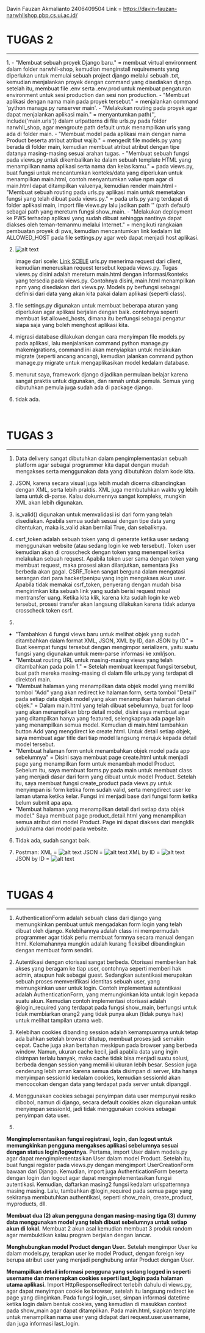 Davin Fauzan Akmalianto 2406409504 
Link = https://davin-fauzan-narwhllshop.pbp.cs.ui.ac.id/



<h1> TUGAS 2 </h1>
<hr/>
1. 
 - "Membuat sebuah proyek Django baru." = membuat virtual environment dalam folder narwhll-shop, kemudian menginstall requirements yang diperlukan untuk memulai sebuah project django melalui sebuah .txt, kemudian menjalankan proyek dengan command yang disediakan django. setelah itu, membuat file .env serta .env.prod untuk membuat pengaturan environment untuk sesi production dan sesi non production.
 - "Membuat aplikasi dengan nama main pada proyek tersebut." =  menjalankan command 'python manage.py runserver main'.
 - "Melakukan routing pada proyek agar dapat menjalankan aplikasi main." = menyantumkan path('', include('main.urls')) dalam urlpatterns di file urls.py pada folder narwhll_shop, agar mengroute path default untuk menampilkan urls yang ada di folder main.
 - "Membuat model pada aplikasi main dengan nama Product beserta atribut atribut wajib." = mengedit file models.py yang berada di folder main, kemudian membuat atribut atribut dengan tipe datanya masing-masing sesuai arahan tugas.
 - "Membuat sebuah fungsi pada views.py untuk dikembalikan ke dalam sebuah template HTML yang menampilkan nama aplikasi serta nama dan kelas kamu." = pada views.py, buat fungsi untuk mencantumkan konteks/data yang diperlukan untuk menampilkan main.html, contoh menyantumkan value npm agar di main.html dapat ditampilkan valuenya, kemudian render main.html
 - "Membuat sebuah routing pada urls.py aplikasi main untuk memetakan fungsi yang telah dibuat pada views.py." = pada urls.py yang terdapat di folder aplikasi main, import file views.py lalu jadikan path '' (path default) sebagai path yang mereturn fungsi show_main.  
 - "Melakukan deployment ke PWS terhadap aplikasi yang sudah dibuat sehingga nantinya dapat diakses oleh teman-temanmu melalui Internet." = mengikuti rangkaian pembuatan proyek di pws, kemudian mencantumkan link kedalam list ALLOWED_HOST pada file settings.py agar web dapat menjadi host aplikasi. 

2. ![alt text](image.png) 
    
    image dari scele: [Link SCELE](https://scele.cs.ui.ac.id/pluginfile.php/269605/mod_resource/content/1/03%20-%20MTV%20Django%20Architecture.pdf)
    urls.py menerima request dari client, kemudian meneruskan request tersebut kepada views.py. Tugas views.py disini adalah mereturn main.html dengan informasi/konteks yang tersedia pada views.py. Contohnya disini, main.html menampilkan npm yang disediakan dari views.py. Models.py berfungsi sebagai definisi dari data yang akan kita pakai dalam aplikasi (seperti class).
 
3. file settings.py digunakan untuk membuat beberapa aturan yang diperlukan agar aplikasi berjalan dengan baik. contohnya seperti membuat list allowed_hosts, dimana itu berfungsi sebagai pengatur siapa saja yang boleh menghost aplikasi kita.

4. migrasi database dilakukan dengan cara menyimpan file models.py pada aplikasi, lalu menjalankan command python manage.py makemigrations, command ini akan menyiapkan untuk melakukan migrate (seperti ancang ancang), kemudian jalankan command python manage.py migrate untuk mengaplikasikan model kedalam database.

5. menurut saya, framework django dijadikan permulaan belajar karena sangat praktis untuk digunakan, dan ramah untuk pemula. Semua yang dibutuhkan pemula juga sudah ada di package django.

6. tidak ada.

<br/>

<h1> TUGAS 3 </h1>
<hr/>

1. Data delivery sangat dibutuhkan dalam pengimplementasian sebuah platform agar sebagai programmer kita dapat dengan mudah mengakses serta menggunakan data yang dibutuhkan dalam kode kita.

2. JSON, karena secara visual juga lebih mudah dicerna dibandingkan dengan XML, serta lebih praktis. XML juga membutuhkan waktu yg lebih lama untuk di-parse. Kalau dokumennya sangat kompleks, mungkin XML akan lebih digunakan.

3. is_valid() digunakan untuk memvalidasi isi dari form yang telah disediakan. Apabila semua sudah sesuai dengan tipe data yang ditentukan, maka is_valid akan bernilai True, dan sebaliknya.

4. csrf_token adalah sebuah token yang di generate ketika user sedang menggunakan website (atau sedang login ke web tersebut). Token user kemudian akan di crosscheck dengan token yang menempel ketika melakukan sebuah request. Apabila token user sama dengan token yang membuat request, maka prosesi akan dilanjutkan, sementara jika berbeda akan gagal. CSRF_Token sangat berguna dalam mengatasi serangan dari para hacker/penipu yang ingin mengakses akun user. Apabila tidak memakai csrf_token, penyerang dengan mudah bisa mengirimkan kita sebuah link yang sudah berisi request misal mentransfer uang. Ketika kita klik, karena kita sudah login ke web tersebut, prosesi transfer akan langsung dilakukan karena tidak adanya crosscheck token csrf.

5. 
- "Tambahkan 4 fungsi views baru untuk melihat objek yang sudah ditambahkan dalam format XML, JSON, XML by ID, dan JSON by ID." =
Buat keempat fungsi tersebut dengan mengimpor serializers, yaitu suatu fungsi yang digunakan untuk mem-parse informasi ke xml/json.
- "Membuat routing URL untuk masing-masing views yang telah ditambahkan pada poin 1." =
Setelah membuat keempat fungsi tersebut, buat path mereka masing-masing di dalam file urls.py yang terdapat di direktori main. 
- "Membuat halaman yang menampilkan data objek model yang memiliki tombol "Add" yang akan redirect ke halaman form, serta tombol "Detail" pada setiap data objek model yang akan menampilkan halaman detail objek." = 
Dalam main.html yang telah dibuat sebelumnya, buat for loop yang akan menampilkan bbrp detail model, disini saya membuat agar yang ditampilkan hanya yang featured, selengkapnya ada page lain yang menampilkan semua model. Kemudian di main.html tambahkan button Add yang mengdirect ke create.html. Untuk detail setiap objek, saya membuat agar title dari tiap model langsung merujuk kepada detail model tersebut.
- "Membuat halaman form untuk menambahkan objek model pada app sebelumnya" = 
Disini saya membuat page create.html untuk menjadi page yang menampilkan form untuk menambah model Product. Sebelum itu, saya membuat forms.py pada main untuk membuat class yang menjadi dasar dari form yang dibuat untuk model Product. Setelah itu, saya membuat fungsi create_product pada views.py untuk menyimpan isi form ketika form sudah valid, serta mengdirect user ke laman utama ketika kelar. Fungsi ini menjadi base dari fungsi form ketika belum submit apa apa.
- "Membuat halaman yang menampilkan detail dari setiap data objek model."
Saya membuat page product_detail.html yang menampilkan semua atribut dari model Product. Page ini dapat diakses dari mengklik judul/nama dari model pada website.

6. Tidak ada, sudah sangat baik.

7. Postman:
XML = ![alt text](ssxml.png)
JSON = ![alt text](ssjson.png)
XML by ID = ![alt text](ssxmlbyid.png)
JSON by ID = ![alt text](ssjsonbyid.png)

<br/>

<h1>TUGAS 4</h1>
<hr/>

1. AuthenticationForm adalah sebuah class dari django yang memungkinkan pembuat untuk mengadakan form login yang telah dibuat oleh django. Kelebihannya adalah class ini mempermudah programmer agar tidak perlu membuat formnya secara manual dengan html. Kelemahannya mungkin adalah kurang fleksibel dibandingkan dengan membuat form sendiri. 

2. Autentikasi dengan otorisasi sangat berbeda. Otorisasi memberikan hak akses yang beragam ke tiap user, contohnya seperti memberi hak admin, ataupun hak sebagai guest. Sedangkan autentikasi merupakan sebuah proses memverifikasi identitas sebuah user, yang memungkinkan user untuk login. Contoh implementasi autentikasi adalah AuthenticationForm, yang memungkinkan kita untuk login kepada suatu akun. Kemudian contoh implementasi otorisasi adalah @login_required yang terdapat pada fungsi show_main, berfungsi untuk tidak membiarkan orang2 yang tidak punya akun (tidak punya hak) untuk melihat tampilan utama web.

3. Kelebihan cookies dibanding session adalah kemampuannya untuk tetap ada bahkan setelah browser ditutup, membuat proses jadi semakin cepat. Cache juga akan bertahan meskipun pada browser yang berbeda window. Namun, ukuran cache kecil, jadi apabila data yang ingin disimpan terlalu banyak, maka cache tidak bisa menjadi suatu solusi, berbeda dengan session yang memiliki ukuran lebih besar. Session juga cenderung lebih aman karena semua data disimpan di server, kita hanya menyimpan sessionId kedalam cookies, kemudian sessionId akan mencocokan dengan data yang terdapat pada server untuk dipanggil.

4. Menggunakan cookies sebagai penyimpan data user mempunyai resiko dibobol, namun di django, secara default cookies akan digunakan untuk menyimpan sessionId, jadi tidak menggunakan cookies sebagai penyimpan data user. 

5. 
**Mengimplementasikan fungsi registrasi, login, dan logout untuk memungkinkan pengguna mengakses aplikasi sebelumnya sesuai dengan status login/logoutnya.**
Pertama, import User dalam models.py agar dapat mengimplementasikan User dalam model Product. Setelah itu, buat fungsi register pada views.py dengan mengimport UserCreationForm bawaan dari Django. Kemudian, import juga AuthenticationForm beserta dengan login dan logout agar dapat mengimplementasikan fungsi autentikasi. Kemudian, daftarkan masing2 fungsi kedalam urlspatternnya masing masing. Lalu, tambahkan @login_required pada semua page yang sekiranya membutuhkan authentikasi, seperti show_main, create_product, myproducts, dll.

**Membuat dua (2) akun pengguna dengan masing-masing tiga (3) dummy data menggunakan model yang telah dibuat sebelumnya untuk setiap akun di lokal.**
Membuat 2 akun asal kemudian membuat 3 produk random agar membuktikan kalau program berjalan dengan lancar.

**Menghubungkan model Product dengan User.**
Setelah mengimpor User ke dalam models.py, terapkan user ke model Product, dengan foreign key berupa atribut user yang menjadi penghubung antar Product dengan User.

**Menampilkan detail informasi pengguna yang sedang logged in seperti username dan menerapkan cookies seperti last_login pada halaman utama aplikasi.**
Import HttpResponseRedirect terlebih dahulu di views.py, agar dapat menyimpan cookie ke browser, setelah itu langsung redirect ke page yang diinginkan. Pada fungsi login_user, simpan informasi datetime ketika login dalam bentuk cookies, yang kemudian di masukkan context pada show_main agar dapat ditampilkan. Pada main.html, siapkan template untuk menampilkan nama user yang didapat dari request.user.username, dan juga informasi last_login.
